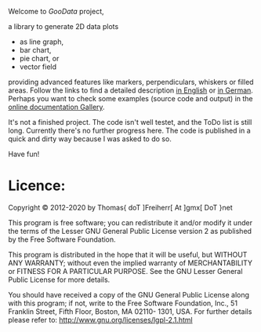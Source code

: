 Welcome to *GooData* project,

a library to generate 2D data plots

- as line graph,
- bar chart,
- pie chart, or
- vector field

providing advanced features like markers, perpendiculars, whiskers or
filled areas. Follow the links to find a detailed description [in
English](http://www.freebasic.net/forum/viewtopic.php?f=8&t=19760) or
[in German](https://www.freebasic-portal.de/projekte/goodata-65.html).
Perhaps you want to check some examples (source code and output) in the
[online documentation
Gallery](http://users.freebasic-portal.de/tjf/GooData/doc/html/GooData-gallery.html).

It's not a finished project. The code isn't well testet, and the ToDo
list is still long. Currently there's no further progress here. The
code is published in a quick and dirty way because I was asked to do
so.

Have fun!


Licence:
========

Copyright &copy; 2012-2020 by Thomas{ doT ]Freiherr[ At ]gmx[ DoT }net

This program is free software; you can redistribute it and/or modify it
under the terms of the Lesser GNU General Public License version 2 as
published by the Free Software Foundation.

This program is distributed in the hope that it will be useful, but
WITHOUT ANY WARRANTY; without even the implied warranty of
MERCHANTABILITY or FITNESS FOR A PARTICULAR PURPOSE. See the GNU Lesser
General Public License for more details.

You should have received a copy of the GNU General Public License
along with this program; if not, write to the Free Software
Foundation, Inc., 51 Franklin Street, Fifth Floor, Boston, MA 02110-
1301, USA. For further details please refer to:
http://www.gnu.org/licenses/lgpl-2.1.html
